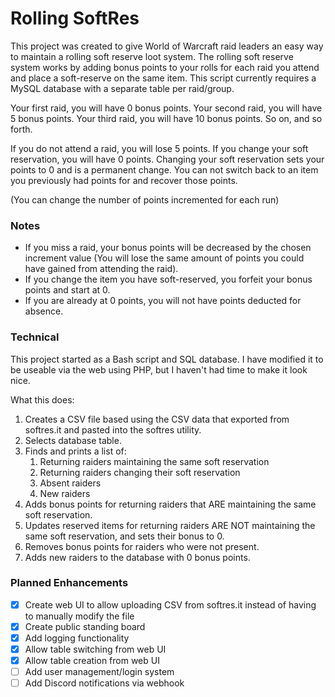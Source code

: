 # Rolling SoftRes

This project was created to give World of Warcraft raid leaders an easy way to maintain a rolling soft reserve loot system.  The rolling soft reserve system works by adding bonus points to your rolls for each raid you attend and place a soft-reserve on the same item.  This script currently requires a MySQL database with a separate table per raid/group.

Your first raid, you will have 0 bonus points.
Your second raid, you will have 5 bonus points.
Your third raid, you will have 10 bonus points.
So on, and so forth.

If you do not attend a raid, you will lose 5 points.
If you change your soft reservation, you will have 0 points.  Changing your soft reservation sets your points to 0 and is a permanent change.  You can not switch back to an item you previously had points for and recover those points.


(You can change the number of points incremented for each run)

### Notes

- If you miss a raid, your bonus points will be decreased by the chosen increment value (You will lose the same amount of points you could have gained from attending the raid).  
- If you change the item you have soft-reserved, you forfeit your bonus points and start at 0.
- If you are already at 0 points, you will not have points deducted for absence.

### Technical

This project started as a Bash script and SQL database.  I have modified it to be useable via the web using PHP, but I haven't had time to make it look nice.

What this does:

1. Creates a CSV file based using the CSV data that exported from softres.it and pasted into the softres utility.
2. Selects database table.
3. Finds and prints a list of:
     1. Returning raiders maintaining the same soft reservation
     2. Returning raiders changing their soft reservation
     3. Absent raiders
     4. New raiders
4. Adds bonus points for returning raiders that ARE maintaining the same soft reservation.
5. Updates reserved items for returning raiders ARE NOT maintaining the same soft reservation, and sets their bonus to 0.
6. Removes bonus points for raiders who were not present.
7. Adds new raiders to the database with 0 bonus points.

### Planned Enhancements

- [x] Create web UI to allow uploading CSV from softres.it instead of having to manually modify the file
- [x] Create public standing board
- [x] Add logging functionality
- [x] Allow table switching from web UI
- [x] Allow table creation from web UI
- [ ] Add user management/login system
- [ ] Add Discord notifications via webhook

